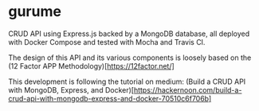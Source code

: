 # gurume

CRUD API using Express.js backed by a MongoDB database, all deployed with Docker Compose and tested with Mocha and Travis CI.

The design of this API and its various components is loosely based on the (12 Factor APP Methodology)[https://12factor.net/]

This development is following the tutorial on medium: (Build a CRUD API with MongoDB, Express, and Docker)[https://hackernoon.com/build-a-crud-api-with-mongodb-express-and-docker-70510c6f706b]


